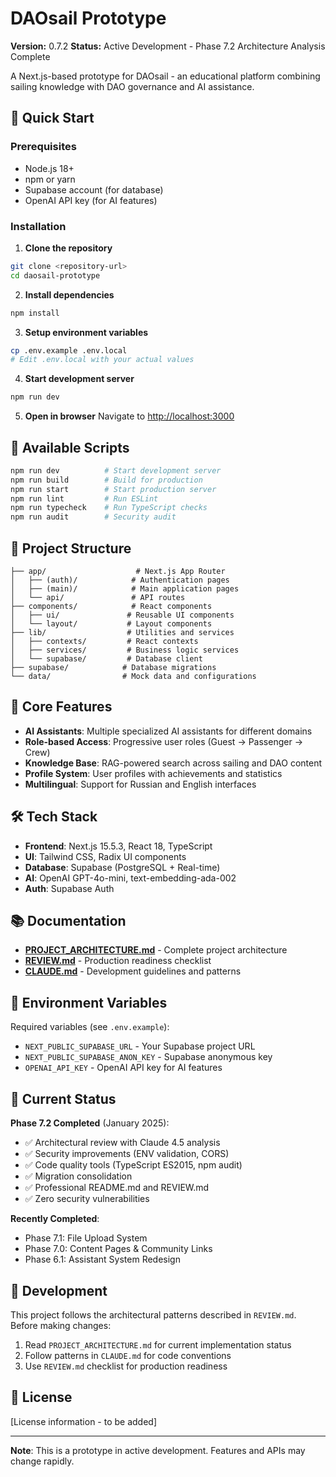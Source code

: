 # DAOsail Prototype

**Version:** 0.7.2
**Status:** Active Development - Phase 7.2 Architecture Analysis Complete

A Next.js-based prototype for DAOsail - an educational platform combining sailing knowledge with DAO governance and AI assistance.

## 🚀 Quick Start

### Prerequisites
- Node.js 18+
- npm or yarn
- Supabase account (for database)
- OpenAI API key (for AI features)

### Installation

1. **Clone the repository**
```bash
git clone <repository-url>
cd daosail-prototype
```

2. **Install dependencies**
```bash
npm install
```

3. **Setup environment variables**
```bash
cp .env.example .env.local
# Edit .env.local with your actual values
```

4. **Start development server**
```bash
npm run dev
```

5. **Open in browser**
Navigate to [http://localhost:3000](http://localhost:3000)

## 🔧 Available Scripts

```bash
npm run dev          # Start development server
npm run build        # Build for production
npm run start        # Start production server
npm run lint         # Run ESLint
npm run typecheck    # Run TypeScript checks
npm run audit        # Security audit
```

## 📁 Project Structure

```
├── app/                    # Next.js App Router
│   ├── (auth)/            # Authentication pages
│   ├── (main)/            # Main application pages
│   └── api/               # API routes
├── components/            # React components
│   ├── ui/               # Reusable UI components
│   └── layout/           # Layout components
├── lib/                  # Utilities and services
│   ├── contexts/         # React contexts
│   ├── services/         # Business logic services
│   └── supabase/         # Database client
├── supabase/            # Database migrations
└── data/                # Mock data and configurations
```

## 🎯 Core Features

- **AI Assistants**: Multiple specialized AI assistants for different domains
- **Role-based Access**: Progressive user roles (Guest → Passenger → Crew)
- **Knowledge Base**: RAG-powered search across sailing and DAO content
- **Profile System**: User profiles with achievements and statistics
- **Multilingual**: Support for Russian and English interfaces

## 🛠 Tech Stack

- **Frontend**: Next.js 15.5.3, React 18, TypeScript
- **UI**: Tailwind CSS, Radix UI components
- **Database**: Supabase (PostgreSQL + Real-time)
- **AI**: OpenAI GPT-4o-mini, text-embedding-ada-002
- **Auth**: Supabase Auth

## 📚 Documentation

- [**PROJECT_ARCHITECTURE.md**](./PROJECT_ARCHITECTURE.md) - Complete project architecture
- [**REVIEW.md**](./REVIEW.md) - Production readiness checklist
- [**CLAUDE.md**](./CLAUDE.md) - Development guidelines and patterns

## 🔐 Environment Variables

Required variables (see `.env.example`):

- `NEXT_PUBLIC_SUPABASE_URL` - Your Supabase project URL
- `NEXT_PUBLIC_SUPABASE_ANON_KEY` - Supabase anonymous key
- `OPENAI_API_KEY` - OpenAI API key for AI features

## 🚦 Current Status

**Phase 7.2 Completed** (January 2025):
- ✅ Architectural review with Claude 4.5 analysis
- ✅ Security improvements (ENV validation, CORS)
- ✅ Code quality tools (TypeScript ES2015, npm audit)
- ✅ Migration consolidation
- ✅ Professional README.md and REVIEW.md
- ✅ Zero security vulnerabilities

**Recently Completed**:
- Phase 7.1: File Upload System
- Phase 7.0: Content Pages & Community Links
- Phase 6.1: Assistant System Redesign

## 🤝 Development

This project follows the architectural patterns described in `REVIEW.md`. Before making changes:

1. Read `PROJECT_ARCHITECTURE.md` for current implementation status
2. Follow patterns in `CLAUDE.md` for code conventions
3. Use `REVIEW.md` checklist for production readiness

## 📄 License

[License information - to be added]

---

**Note**: This is a prototype in active development. Features and APIs may change rapidly.
